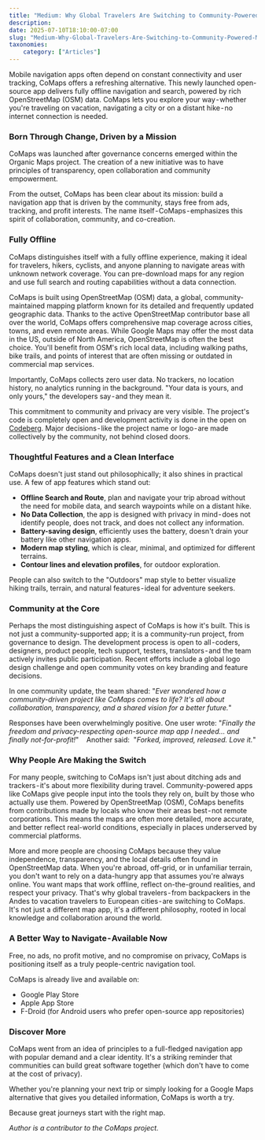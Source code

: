```yaml
---
title: "Medium: Why Global Travelers Are Switching to Community-Powered Maps"
description: 
date: 2025-07-10T18:10:00-07:00
slug: "Medium-Why-Global-Travelers-Are-Switching-to-Community-Powered-Maps"
taxonomies:
    category: ["Articles"]
---
```



Mobile navigation apps often depend on constant connectivity and user tracking, CoMaps offers a refreshing alternative. This newly launched open-source app delivers fully offline navigation and search, powered by rich OpenStreetMap (OSM) data. CoMaps lets you explore your way - whether you're traveling on vacation, navigating a city or on a distant hike - no internet connection is needed.

### Born Through Change, Driven by a Mission

CoMaps was launched after governance concerns emerged within the Organic Maps project. The creation of a new initiative was to have principles of transparency, open collaboration and community empowerment.

From the outset, CoMaps has been clear about its mission: build a navigation app that is driven by the community, stays free from ads, tracking, and profit interests. The name itself - CoMaps - emphasizes this spirit of collaboration, community, and co-creation.

### Fully Offline

CoMaps distinguishes itself with a fully offline experience, making it ideal for travelers, hikers, cyclists, and anyone planning to navigate areas with unknown network coverage. You can pre-download maps for any region and use full search and routing capabilities without a data connection.

CoMaps is built using OpenStreetMap (OSM) data, a global, community-maintained mapping platform known for its detailed and frequently updated geographic data. Thanks to the active OpenStreetMap contributor base all over the world, CoMaps offers comprehensive map coverage across cities, towns, and even remote areas. While Google Maps may offer the most data in the US, outside of North America, OpenStreetMap is often the best choice. You'll benefit from OSM's rich local data, including walking paths, bike trails, and points of interest that are often missing or outdated in commercial map services.

Importantly, CoMaps collects zero user data. No trackers, no location history, no analytics running in the background. "Your data is yours, and only yours," the developers say - and they mean it.

This commitment to community and privacy are very visible. The project's code is completely open and development activity is done in the open on [Codeberg](https://codeberg.org/comaps/). Major decisions - like the project name or logo - are made collectively by the community, not behind closed doors.

### Thoughtful Features and a Clean Interface

CoMaps doesn't just stand out philosophically; it also shines in practical use. A few of app features which stand out:
- **Offline Search and Route**, plan and navigate your trip abroad without the need for mobile data, and search waypoints while on a distant hike.
- **No Data Collection**, the app is designed with privacy in mind - does not identify people, does not track, and does not collect any information.
- **Battery-saving design**, efficiently uses the battery, doesn't drain your battery like other navigation apps.
- **Modern map styling**, which is clear, minimal, and optimized for different terrains.
- **Contour lines and elevation profiles**, for outdoor exploration.

People can also switch to the "Outdoors" map style to better visualize hiking trails, terrain, and natural features - ideal for adventure seekers.

### Community at the Core

Perhaps the most distinguishing aspect of CoMaps is how it's built. This is not just a community-supported app; it is a community-run project, from governance to design. The development process is open to all - coders, designers, product people, tech support, testers, translators - and the team actively invites public participation. Recent efforts include a global logo design challenge and open community votes on key branding and feature decisions.

In one community update, the team shared:
"_Ever wondered how a community-driven project like CoMaps comes to life? It's all about collaboration, transparency, and a shared vision for a better future._"

Responses have been overwhelmingly positive. One user wrote:
"_Finally the freedom and privacy-respecting open-source map app I needed… and finally not-for-profit!_"
 
 Another said:
 "_Forked, improved, released. Love it._"

### Why People Are Making the Switch

For many people, switching to CoMaps isn't just about ditching ads and trackers - it's about more flexibility during travel. Community-powered apps like CoMaps give people input into the tools they rely on, built by those who actually use them. Powered by OpenStreetMap (OSM), CoMaps benefits from contributions made by locals who know their areas best - not remote corporations. This means the maps are often more detailed, more accurate, and better reflect real-world conditions, especially in places underserved by commercial platforms.

More and more people are choosing CoMaps because they value independence, transparency, and the local details often found in OpenStreetMap data. When you're abroad, off-grid, or in unfamiliar terrain, you don't want to rely on a data-hungry app that assumes you're always online. You want maps that work offline, reflect on-the-ground realities, and respect your privacy. That's why global travelers - from backpackers in the Andes to vacation travelers to European cities - are switching to CoMaps. It's not just a different map app, it's a different philosophy, rooted in local knowledge and collaboration around the world.

### A Better Way to Navigate - Available Now

Free, no ads, no profit motive, and no compromise on privacy, CoMaps is positioning itself as a truly people-centric navigation tool.

CoMaps is already live and available on:
- Google Play Store
- Apple App Store
- F-Droid (for Android users who prefer open-source app repositories)

### Discover More
CoMaps went from an idea of principles to a full-fledged navigation app with popular demand and a clear identity. It's a striking reminder that communities can build great software together (which don't have to come at the cost of privacy).

Whether you're planning your next trip or simply looking for a Google Maps alternative that gives you detailed information, CoMaps is worth a try.

Because great journeys start with the right map.

_Author is a contributor to the CoMaps project._